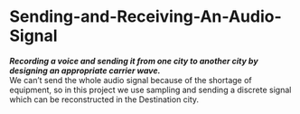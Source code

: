 # Sending-and-Receiving-An-Audio-Signal
***Recording a voice and sending it from one city to another city by designing an appropriate carrier wave.***<br/>
We can’t send the whole audio signal because of the shortage of    
equipment, so in this project we use sampling and sending a discrete signal     
which can be reconstructed in the Destination city.  
